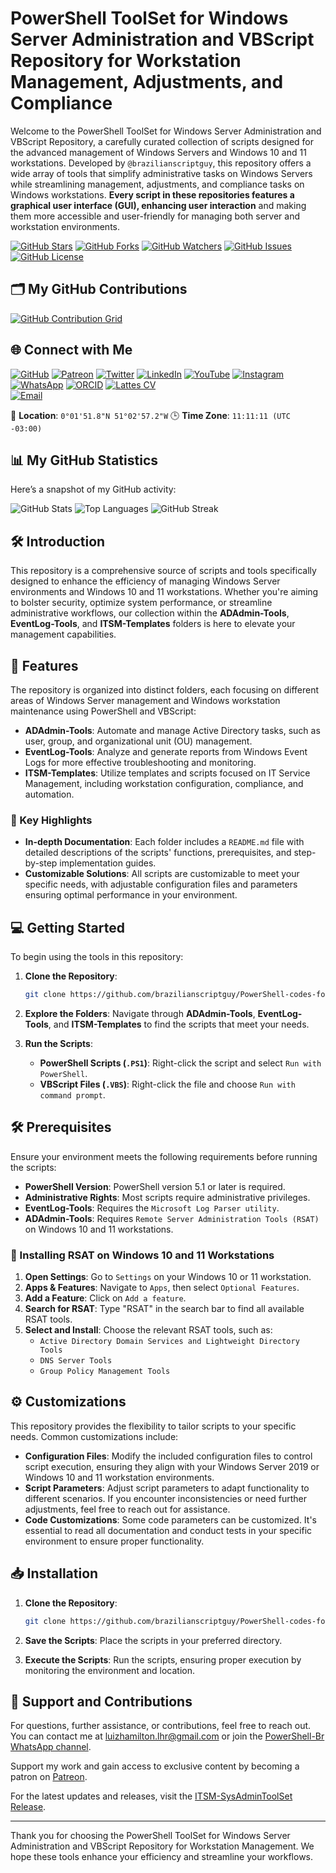 # PowerShell ToolSet for Windows Server Administration and VBScript Repository for Workstation Management, Adjustments, and Compliance

Welcome to the PowerShell ToolSet for Windows Server Administration and VBScript Repository, a carefully curated collection of scripts designed for the advanced management of Windows Servers and Windows 10 and 11 workstations. Developed by `@brazilianscriptguy`, this repository offers a wide array of tools that simplify administrative tasks on Windows Servers while streamlining management, adjustments, and compliance tasks on Windows workstations. **Every script in these repositories features a graphical user interface (GUI), enhancing user interaction** and making them more accessible and user-friendly for managing both server and workstation environments.

[![GitHub Stars](https://img.shields.io/github/stars/brazilianscriptguy/PowerShell-codes-for-Windows-Server-Administrators?style=social)](https://github.com/brazilianscriptguy/PowerShell-codes-for-Windows-Server-Administrators "target=_blank")
[![GitHub Forks](https://img.shields.io/github/forks/brazilianscriptguy/PowerShell-codes-for-Windows-Server-Administrators?style=social)](https://github.com/brazilianscriptguy/PowerShell-codes-for-Windows-Server-Administrators "target=_blank")
[![GitHub Watchers](https://img.shields.io/github/watchers/brazilianscriptguy/PowerShell-codes-for-Windows-Server-Administrators?style=social)](https://github.com/brazilianscriptguy/PowerShell-codes-for-Windows-Server-Administrators "target=_blank")
[![GitHub Issues](https://img.shields.io/github/issues/brazilianscriptguy/PowerShell-codes-for-Windows-Server-Administrators)](https://github.com/brazilianscriptguy/PowerShell-codes-for-Windows-Server-Administrators/issues "target=_blank")
[![GitHub License](https://img.shields.io/github/license/brazilianscriptguy/PowerShell-codes-for-Windows-Server-Administrators)](https://github.com/brazilianscriptguy/PowerShell-codes-for-Windows-Server-Administrators/blob/main/LICENSE "target=_blank")

## 🗂️ My GitHub Contributions

[![GitHub Contribution Grid](https://ghchart.rshah.org/brazilianscriptguy)](https://github.com/brazilianscriptguy)

## 🌐 Connect with Me

[![GitHub](https://img.shields.io/badge/GitHub-@brazilianscriptguy-181717?style=for-the-badge&logo=github)](https://github.com/brazilianscriptguy "target=_blank")
[![Patreon](https://img.shields.io/badge/Patreon-Support%20Me-red?style=for-the-badge&logo=patreon)](https://patreon.com/brazilianscriptguy "target=_blank")
[![Twitter](https://img.shields.io/badge/Twitter-@brazscriptguy-1DA1F2?style=for-the-badge&logo=twitter)](https://x.com/brazscriptguy "target=_blank")
[![LinkedIn](https://img.shields.io/badge/LinkedIn-in/brazilianscriptguy-0077B5?style=for-the-badge&logo=linkedin)](https://www.linkedin.com/in/brazilianscriptguy/ "target=_blank")
[![YouTube](https://img.shields.io/badge/YouTube-@brazilianscriptguy-FF0000?style=for-the-badge&logo=youtube)](https://www.youtube.com/@brazilianscriptguy "target=_blank")
[![Instagram](https://img.shields.io/badge/Instagram-@4tetraforensics-E4405F?style=for-the-badge&logo=instagram)](https://www.instagram.com/4tetraforensics "target=_blank")
[![WhatsApp](https://img.shields.io/badge/WhatsApp-Channel-25D366?style=for-the-badge&logo=whatsapp)](https://whatsapp.com/channel/0029VaEgqC50G0XZV1k4Mb1c "target=_blank")
[![ORCID](https://img.shields.io/badge/ORCID-0000--0003--3705--7468-A6CE39?style=for-the-badge&logo=orcid)](https://orcid.org/0000-0003-3705-7468 "target=_blank")
[![Lattes CV](https://img.shields.io/badge/Lattes%20CV-0191525072495482-00A693?style=for-the-badge&logo=academia)](http://lattes.cnpq.br/0191525072495482 "target=_blank")  
[![Email](https://img.shields.io/badge/Email-luizhamilton.lhr@gmail.com-D14836?style=for-the-badge&logo=gmail)](mailto:luizhamilton.lhr@gmail.com "target=_blank")

📍 **Location**: `0°01'51.8"N 51°02'57.2"W`
🕒 **Time Zone**: `11:11:11 (UTC -03:00)`

## 📊 My GitHub Statistics

Here’s a snapshot of my GitHub activity:

![GitHub Stats](https://github-readme-stats.vercel.app/api?username=brazilianscriptguy&show_icons=true&theme=radical)
![Top Languages](https://github-readme-stats.vercel.app/api/top-langs/?username=brazilianscriptguy&layout=compact&theme=radical)
![GitHub Streak](https://github-readme-streak-stats.herokuapp.com/?user=brazilianscriptguy&theme=radical)

## 🛠️ Introduction

This repository is a comprehensive source of scripts and tools specifically designed to enhance the efficiency of managing Windows Server environments and Windows 10 and 11 workstations. Whether you're aiming to bolster security, optimize system performance, or streamline administrative workflows, our collection within the **ADAdmin-Tools**, **EventLog-Tools**, and **ITSM-Templates** folders is here to elevate your management capabilities.

## 🚀 Features

The repository is organized into distinct folders, each focusing on different areas of Windows Server management and Windows workstation maintenance using PowerShell and VBScript:

- **ADAdmin-Tools**: Automate and manage Active Directory tasks, such as user, group, and organizational unit (OU) management.
- **EventLog-Tools**: Analyze and generate reports from Windows Event Logs for more effective troubleshooting and monitoring.
- **ITSM-Templates**: Utilize templates and scripts focused on IT Service Management, including workstation configuration, compliance, and automation.

### 🌟 Key Highlights

- **In-depth Documentation**: Each folder includes a `README.md` file with detailed descriptions of the scripts' functions, prerequisites, and step-by-step implementation guides.
- **Customizable Solutions**: All scripts are customizable to meet your specific needs, with adjustable configuration files and parameters ensuring optimal performance in your environment.

## 💻 Getting Started

To begin using the tools in this repository:

1. **Clone the Repository**: 
   ```bash
   git clone https://github.com/brazilianscriptguy/PowerShell-codes-for-Windows-Server-Administrators.git
   ```

2. **Explore the Folders**: Navigate through **ADAdmin-Tools**, **EventLog-Tools**, and **ITSM-Templates** to find the scripts that meet your needs.

3. **Run the Scripts**:
   - **PowerShell Scripts (`.PS1`)**: Right-click the script and select `Run with PowerShell`.
   - **VBScript Files (`.VBS`)**: Right-click the file and choose `Run with command prompt`.

## 🛠️ Prerequisites

Ensure your environment meets the following requirements before running the scripts:

- **PowerShell Version**: PowerShell version 5.1 or later is required.
- **Administrative Rights**: Most scripts require administrative privileges.
- **EventLog-Tools**: Requires the `Microsoft Log Parser utility`.
- **ADAdmin-Tools**: Requires `Remote Server Administration Tools (RSAT)` on Windows 10 and 11 workstations.

### 🔧 Installing RSAT on Windows 10 and 11 Workstations

1. **Open Settings**: Go to `Settings` on your Windows 10 or 11 workstation.
2. **Apps & Features**: Navigate to `Apps`, then select `Optional Features`.
3. **Add a Feature**: Click on `Add a feature`.
4. **Search for RSAT**: Type "RSAT" in the search bar to find all available RSAT tools.
5. **Select and Install**: Choose the relevant RSAT tools, such as:
   - `Active Directory Domain Services and Lightweight Directory Tools`
   - `DNS Server Tools`
   - `Group Policy Management Tools`

## ⚙️ Customizations

This repository provides the flexibility to tailor scripts to your specific needs. Common customizations include:

- **Configuration Files**: Modify the included configuration files to control script execution, ensuring they align with your Windows Server 2019 or Windows 10 and 11 workstation environments.
- **Script Parameters**: Adjust script parameters to adapt functionality to different scenarios. If you encounter inconsistencies or need further adjustments, feel free to reach out for assistance.
- **Code Customizations**: Some code parameters can be customized. It's essential to read all documentation and conduct tests in your specific environment to ensure proper functionality.

## 📥 Installation

1. **Clone the Repository**: 
   ```bash
   git clone https://github.com/brazilianscriptguy/PowerShell-codes-for-Windows-Server-Administrators.git
   ```

2. **Save the Scripts**: Place the scripts in your preferred directory.

3. **Execute the Scripts**: Run the scripts, ensuring proper execution by monitoring the environment and location.

## 🤝 Support and Contributions

For questions, further assistance, or contributions, feel free to reach out. You can contact me at [luizhamilton.lhr@gmail.com](mailto:luizhamilton.lhr@gmail.com) or join the [PowerShell-Br WhatsApp channel](https://whatsapp.com/channel/0029VaEgqC50G0XZV1k4Mb1c).

Support my work and gain access to exclusive content by becoming a patron on [Patreon](https://patreon.com/brazilianscriptguy).

For the latest updates and releases, visit the [ITSM-SysAdminToolSet Release](https://github.com/brazilianscriptguy/PowerShell-codes-for-Windows-Server-Administrators/releases/tag/ITSM-SysAdminToolSet).

---

Thank you for choosing the PowerShell ToolSet for Windows Server Administration and VBScript Repository for Workstation Management. We hope these tools enhance your efficiency and streamline your workflows.
